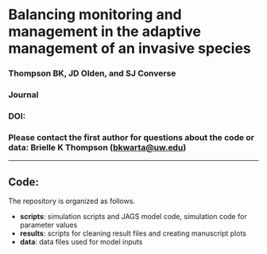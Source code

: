 # Balancing monitoring and management in the adaptive management of an invasive species

### Thompson BK, JD Olden, and SJ Converse

### Journal

### DOI: 

### Please contact the first author for questions about the code or data: Brielle K Thompson (bkwarta@uw.edu)

__________________________________________________________________________________________________________________________________________

## Code: 

The repository is organized as follows. 

* **scripts**: simulation scripts and JAGS model code, simulation code for parameter values
* **results**: scripts for cleaning result files and creating manuscript plots
* **data**: data files used for model inputs

